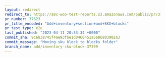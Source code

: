 ```yaml
---
layout: redirect
redirect_to: https://a8c-woo-test-reports.s3.amazonaws.com/public/pr/37623/e2e/index.html
pr_number: 37623
pr_title_encoded: "Add+inventory+section+and+SKU+blocks"
pr_test_type: e2e
last_published: "2023-04-11 20:53:34 +0000"
commit_sha: 9c6838745f4ae93fbe1d0460451a5686803902a3
commit_message: "Moving sku block to blocks folder"
branch_name: add/inventory-sku-block-37399
---
```

